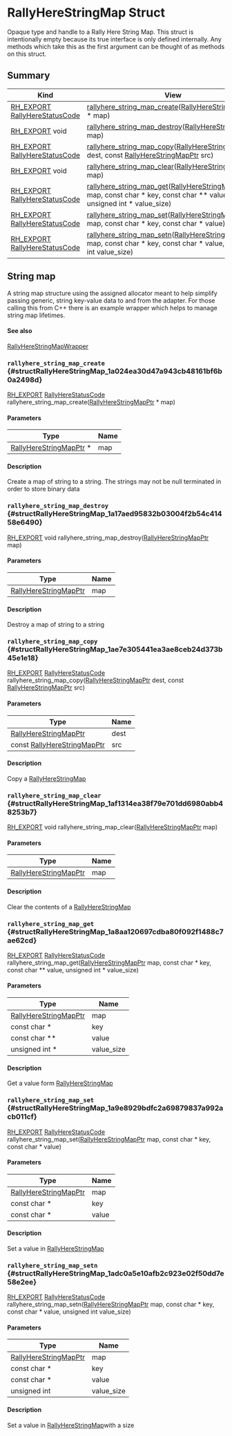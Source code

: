 # RallyHereStringMap Struct



Opaque type and handle to a Rally Here String Map.
This struct is intentionally empty because its true interface is only defined internally. Any methods which take this as the first argument can be thought of as methods on this struct. 
## Summary
| Kind | View | Description |
|------|------|-------------|
|[RH_EXPORT](c__platform_8h.xml.md#c__platform_8h_1ab0f7a4ccdb6515b62edbb26fd4cd0808) [RallyHereStatusCode](c__status_8h.xml.md#c__status_8h_1a95ac5c56776303edbbc5c3f125916784)|[rallyhere_string_map_create](structRallyHereStringMap.xml.md#structRallyHereStringMap_1a024ea30d47a943cb48161bf6b0a2498d)([RallyHereStringMapPtr](c__api_8h.xml.md#c__api_8h_1a8901377cd48d4831c6380593a2a60360) * map)||
|[RH_EXPORT](c__platform_8h.xml.md#c__platform_8h_1ab0f7a4ccdb6515b62edbb26fd4cd0808) void|[rallyhere_string_map_destroy](structRallyHereStringMap.xml.md#structRallyHereStringMap_1a17aed95832b03004f2b54c41458e6490)([RallyHereStringMapPtr](c__api_8h.xml.md#c__api_8h_1a8901377cd48d4831c6380593a2a60360) map)||
|[RH_EXPORT](c__platform_8h.xml.md#c__platform_8h_1ab0f7a4ccdb6515b62edbb26fd4cd0808) [RallyHereStatusCode](c__status_8h.xml.md#c__status_8h_1a95ac5c56776303edbbc5c3f125916784)|[rallyhere_string_map_copy](structRallyHereStringMap.xml.md#structRallyHereStringMap_1ae7e305441ea3ae8ceb24d373b45e1e18)([RallyHereStringMapPtr](c__api_8h.xml.md#c__api_8h_1a8901377cd48d4831c6380593a2a60360) dest, const [RallyHereStringMapPtr](c__api_8h.xml.md#c__api_8h_1a8901377cd48d4831c6380593a2a60360) src)||
|[RH_EXPORT](c__platform_8h.xml.md#c__platform_8h_1ab0f7a4ccdb6515b62edbb26fd4cd0808) void|[rallyhere_string_map_clear](structRallyHereStringMap.xml.md#structRallyHereStringMap_1af1314ea38f79e701dd6980abb48253b7)([RallyHereStringMapPtr](c__api_8h.xml.md#c__api_8h_1a8901377cd48d4831c6380593a2a60360) map)||
|[RH_EXPORT](c__platform_8h.xml.md#c__platform_8h_1ab0f7a4ccdb6515b62edbb26fd4cd0808) [RallyHereStatusCode](c__status_8h.xml.md#c__status_8h_1a95ac5c56776303edbbc5c3f125916784)|[rallyhere_string_map_get](structRallyHereStringMap.xml.md#structRallyHereStringMap_1a8aa120697cdba80f092f1488c7ae62cd)([RallyHereStringMapPtr](c__api_8h.xml.md#c__api_8h_1a8901377cd48d4831c6380593a2a60360) map, const char * key, const char ** value, unsigned int * value_size)||
|[RH_EXPORT](c__platform_8h.xml.md#c__platform_8h_1ab0f7a4ccdb6515b62edbb26fd4cd0808) [RallyHereStatusCode](c__status_8h.xml.md#c__status_8h_1a95ac5c56776303edbbc5c3f125916784)|[rallyhere_string_map_set](structRallyHereStringMap.xml.md#structRallyHereStringMap_1a9e8929bdfc2a69879837a992acb011cf)([RallyHereStringMapPtr](c__api_8h.xml.md#c__api_8h_1a8901377cd48d4831c6380593a2a60360) map, const char * key, const char * value)||
|[RH_EXPORT](c__platform_8h.xml.md#c__platform_8h_1ab0f7a4ccdb6515b62edbb26fd4cd0808) [RallyHereStatusCode](c__status_8h.xml.md#c__status_8h_1a95ac5c56776303edbbc5c3f125916784)|[rallyhere_string_map_setn](structRallyHereStringMap.xml.md#structRallyHereStringMap_1adc0a5e10afb2c923e02f50dd7e58e2ee)([RallyHereStringMapPtr](c__api_8h.xml.md#c__api_8h_1a8901377cd48d4831c6380593a2a60360) map, const char * key, const char * value, unsigned int value_size)||
## String map

A string map structure using the assigned allocator meant to help simplify passing generic, string key-value data to and from the adapter. For those calling this from C++ there is an example wrapper which helps to manage string map lifetimes. 

#### See also

[RallyHereStringMapWrapper](structRallyHereStringMapWrapper.xml.md#structRallyHereStringMapWrapper)

### `rallyhere_string_map_create` {#structRallyHereStringMap_1a024ea30d47a943cb48161bf6b0a2498d}

[RH_EXPORT](c__platform_8h.xml.md#c__platform_8h_1ab0f7a4ccdb6515b62edbb26fd4cd0808) [RallyHereStatusCode](c__status_8h.xml.md#c__status_8h_1a95ac5c56776303edbbc5c3f125916784) rallyhere_string_map_create([RallyHereStringMapPtr](c__api_8h.xml.md#c__api_8h_1a8901377cd48d4831c6380593a2a60360) * map)

#### Parameters

| Type | Name |
|------|------|
|[RallyHereStringMapPtr](c__api_8h.xml.md#c__api_8h_1a8901377cd48d4831c6380593a2a60360) *|map|

#### Description



Create a map of string to a string. The strings may not be null terminated in order to store binary data 



### `rallyhere_string_map_destroy` {#structRallyHereStringMap_1a17aed95832b03004f2b54c41458e6490}

[RH_EXPORT](c__platform_8h.xml.md#c__platform_8h_1ab0f7a4ccdb6515b62edbb26fd4cd0808) void rallyhere_string_map_destroy([RallyHereStringMapPtr](c__api_8h.xml.md#c__api_8h_1a8901377cd48d4831c6380593a2a60360) map)

#### Parameters

| Type | Name |
|------|------|
|[RallyHereStringMapPtr](c__api_8h.xml.md#c__api_8h_1a8901377cd48d4831c6380593a2a60360)|map|

#### Description



Destroy a map of string to a string 



### `rallyhere_string_map_copy` {#structRallyHereStringMap_1ae7e305441ea3ae8ceb24d373b45e1e18}

[RH_EXPORT](c__platform_8h.xml.md#c__platform_8h_1ab0f7a4ccdb6515b62edbb26fd4cd0808) [RallyHereStatusCode](c__status_8h.xml.md#c__status_8h_1a95ac5c56776303edbbc5c3f125916784) rallyhere_string_map_copy([RallyHereStringMapPtr](c__api_8h.xml.md#c__api_8h_1a8901377cd48d4831c6380593a2a60360) dest, const [RallyHereStringMapPtr](c__api_8h.xml.md#c__api_8h_1a8901377cd48d4831c6380593a2a60360) src)

#### Parameters

| Type | Name |
|------|------|
|[RallyHereStringMapPtr](c__api_8h.xml.md#c__api_8h_1a8901377cd48d4831c6380593a2a60360)|dest|
|const [RallyHereStringMapPtr](c__api_8h.xml.md#c__api_8h_1a8901377cd48d4831c6380593a2a60360)|src|

#### Description



Copy a 
[RallyHereStringMap](structRallyHereStringMap.xml.md#structRallyHereStringMap)


### `rallyhere_string_map_clear` {#structRallyHereStringMap_1af1314ea38f79e701dd6980abb48253b7}

[RH_EXPORT](c__platform_8h.xml.md#c__platform_8h_1ab0f7a4ccdb6515b62edbb26fd4cd0808) void rallyhere_string_map_clear([RallyHereStringMapPtr](c__api_8h.xml.md#c__api_8h_1a8901377cd48d4831c6380593a2a60360) map)

#### Parameters

| Type | Name |
|------|------|
|[RallyHereStringMapPtr](c__api_8h.xml.md#c__api_8h_1a8901377cd48d4831c6380593a2a60360)|map|

#### Description



Clear the contents of a 
[RallyHereStringMap](structRallyHereStringMap.xml.md#structRallyHereStringMap)


### `rallyhere_string_map_get` {#structRallyHereStringMap_1a8aa120697cdba80f092f1488c7ae62cd}

[RH_EXPORT](c__platform_8h.xml.md#c__platform_8h_1ab0f7a4ccdb6515b62edbb26fd4cd0808) [RallyHereStatusCode](c__status_8h.xml.md#c__status_8h_1a95ac5c56776303edbbc5c3f125916784) rallyhere_string_map_get([RallyHereStringMapPtr](c__api_8h.xml.md#c__api_8h_1a8901377cd48d4831c6380593a2a60360) map, const char * key, const char ** value, unsigned int * value_size)

#### Parameters

| Type | Name |
|------|------|
|[RallyHereStringMapPtr](c__api_8h.xml.md#c__api_8h_1a8901377cd48d4831c6380593a2a60360)|map|
|const char *|key|
|const char **|value|
|unsigned int *|value_size|

#### Description



Get a value form 
[RallyHereStringMap](structRallyHereStringMap.xml.md#structRallyHereStringMap)


### `rallyhere_string_map_set` {#structRallyHereStringMap_1a9e8929bdfc2a69879837a992acb011cf}

[RH_EXPORT](c__platform_8h.xml.md#c__platform_8h_1ab0f7a4ccdb6515b62edbb26fd4cd0808) [RallyHereStatusCode](c__status_8h.xml.md#c__status_8h_1a95ac5c56776303edbbc5c3f125916784) rallyhere_string_map_set([RallyHereStringMapPtr](c__api_8h.xml.md#c__api_8h_1a8901377cd48d4831c6380593a2a60360) map, const char * key, const char * value)

#### Parameters

| Type | Name |
|------|------|
|[RallyHereStringMapPtr](c__api_8h.xml.md#c__api_8h_1a8901377cd48d4831c6380593a2a60360)|map|
|const char *|key|
|const char *|value|

#### Description



Set a value in 
[RallyHereStringMap](structRallyHereStringMap.xml.md#structRallyHereStringMap)


### `rallyhere_string_map_setn` {#structRallyHereStringMap_1adc0a5e10afb2c923e02f50dd7e58e2ee}

[RH_EXPORT](c__platform_8h.xml.md#c__platform_8h_1ab0f7a4ccdb6515b62edbb26fd4cd0808) [RallyHereStatusCode](c__status_8h.xml.md#c__status_8h_1a95ac5c56776303edbbc5c3f125916784) rallyhere_string_map_setn([RallyHereStringMapPtr](c__api_8h.xml.md#c__api_8h_1a8901377cd48d4831c6380593a2a60360) map, const char * key, const char * value, unsigned int value_size)

#### Parameters

| Type | Name |
|------|------|
|[RallyHereStringMapPtr](c__api_8h.xml.md#c__api_8h_1a8901377cd48d4831c6380593a2a60360)|map|
|const char *|key|
|const char *|value|
|unsigned int|value_size|

#### Description



Set a value in 
[RallyHereStringMap](structRallyHereStringMap.xml.md#structRallyHereStringMap)with a size



